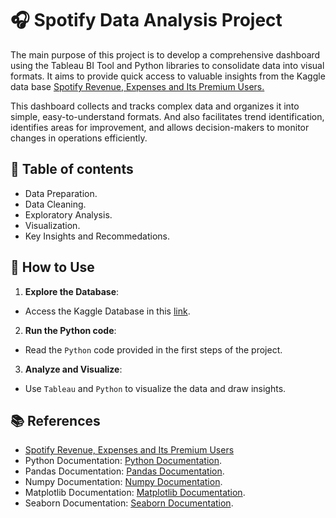 # 🎧 Spotify Data Analysis Project

The main purpose of this project is to develop a comprehensive dashboard using the Tableau BI Tool and Python libraries to consolidate data into visual formats. It aims to provide quick access to valuable insights from the Kaggle data base [Spotify Revenue, Expenses and Its Premium Users.](https://www.kaggle.com/datasets/mauryansshivam/spotify-revenue-expenses-and-its-premium-users?resource=download)

This dashboard collects and tracks complex data and organizes it into simple, easy-to-understand formats. And also facilitates trend identification, identifies areas for improvement, and allows decision-makers to monitor changes in operations efficiently.

## 🔎 Table of contents
- Data Preparation.
- Data Cleaning.
- Exploratory Analysis.
- Visualization.
- Key Insights and Recommedations.

## 📂 How to Use
1. **Explore the Database**:
  - Access the Kaggle Database in this [link](https://www.kaggle.com/datasets/mauryansshivam/spotify-revenue-expenses-and-its-premium-users?resource=download).
2. **Run the Python code**:
  - Read the `Python` code provided in the first steps of the project.
3. **Analyze and Visualize**:
  - Use `Tableau` and `Python` to visualize the data and draw insights.

## 📚 References
- [Spotify Revenue, Expenses and Its Premium Users](https://www.kaggle.com/datasets/mauryansshivam/spotify-revenue-expenses-and-its-premium-users?resource=download)
- Python Documentation: [Python Documentation](https://docs.python.org/3/).
- Pandas Documentation: [Pandas Documentation](https://pandas.pydata.org/docs/).
- Numpy Documentation: [Numpy Documentation](https://numpy.org/doc/).
- Matplotlib Documentation: [Matplotlib Documentation](https://matplotlib.org/stable/index.html).
- Seaborn Documentation: [Seaborn Documentation](https://seaborn.pydata.org/).
